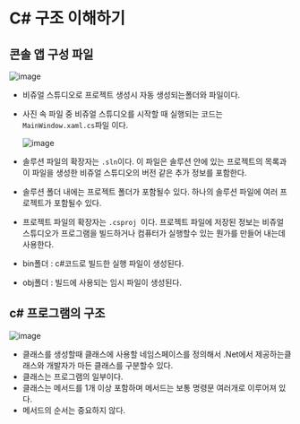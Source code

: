 # C# 구조 이해하기

## 콘솔 앱 구성 파일
![image](https://github.com/user-attachments/assets/391028f8-cd9a-4435-b71c-4259806a0967)
- 비쥬얼 스튜디오로 프로젝트 생성시 자동 생성되는폴더와 파일이다.
- 사진 속 파일 중 비쥬얼 스튜디오를 시작할 때 실행되는 코드는 ```MainWindow.xaml.cs```파일 이다.

  ![image](https://github.com/user-attachments/assets/84492446-f2a4-4e84-854c-12f47bedcf1a)
- 솔루션 파일의 확장자는 ```.sln```이다. 이 파일은 솔루션 안에 있는 프로젝트의 목록과 이 파일을 생성한 비쥬얼 스튜디오의 버전 같은 추가 정보를 포함한다.
- 솔루션 폴더 내에는 프로젝트 폴더가 포함될수 있다. 하나의 솔루션 파일에 여러 프로젝트가 포함될수 있다.

- 프로젝트 파일의 확장자는 ```.csproj ```이다. 프로젝트 파일에 저장된 정보는 비쥬얼 스튜디오가 프로그램을 빌드하거나 컴퓨터가 실행할수 있는 뭔가를 만들어 내는데 사용한다.
- bin폴더 : c#코드로 빌드한 실행 파일이 생성된다.
- obj폴더 : 빌드에 사용되는 임시 파일이 생성된다.

## c# 프로그램의 구조
![image](https://github.com/user-attachments/assets/afe1f7a4-92f5-4311-9cce-d5cb73fb5062)

- 클래스를 생성할때 클래스에 사용할 네임스페이스를 정의해서 .Net에서 제공하는클래스와 개발자가 마든 클래스를 구분할수 있다.
- 클래스는 프로그램의 일부이다.
- 클래스는 메서드를 1개 이상 포함하며 메서드는 보통 명령문 여러개로 이루어져 있다.
- 메서드의 순서는 중요하지 않다.
